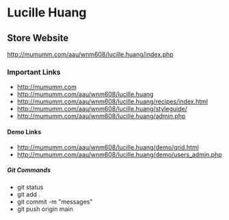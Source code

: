 # Lucille Huang

## Store Website
http://mumumm.com/aau/wnm608/lucille.huang/index.php

### Important Links

- http://mumumm.com
- http://mumumm.com/aau/wnm608/lucille.huang
- http://mumumm.com/aau/wnm608/lucille.huang/recipes/index.html
- http://mumumm.com/aau/wnm608/lucille.huang/styleguide/
- http://mumumm.com/aau/wnm608/lucille.huang/admin.php

#### Demo Links

- http://mumumm.com/aau/wnm608/lucille.huang/demo/grid.html
- http://mumumm.com/aau/wnm608/lucille.huang/demo/users_admin.php


##### Git Commands

- git status
- git add .
- git commit -m "messages"
- git push origin main